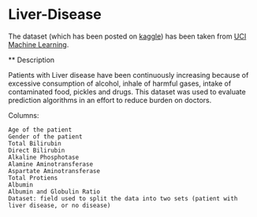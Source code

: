 # Liver-Disease
The dataset (which has been posted on [kaggle](https://www.kaggle.com/uciml/indian-liver-patient-records)) has been taken from [UCI Machine Learning](https://www.kaggle.com/uciml/indian-liver-patient-records).

** Description

Patients with Liver disease have been continuously increasing because of excessive consumption of alcohol, inhale of harmful gases, intake of contaminated food, pickles and drugs. This dataset was used to evaluate prediction algorithms in an effort to reduce burden on doctors.

Columns:

    Age of the patient
    Gender of the patient
    Total Bilirubin
    Direct Bilirubin
    Alkaline Phosphotase
    Alamine Aminotransferase
    Aspartate Aminotransferase
    Total Protiens
    Albumin
    Albumin and Globulin Ratio
    Dataset: field used to split the data into two sets (patient with liver disease, or no disease)
